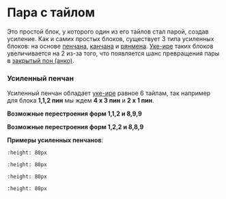 # Пара с тайлом
Это простой блок, у которого один из его тайлов стал парой, создав усиление. Как и самих простых блоков, существует 3 типа усиленных блоков: на основе [пенчана](penchan), [канчана](kanchan) и [рянмена](ryanmen). [Уке-ире](ukeire) таких блоков увеличивается на 2 из-за того, что появляется шанс превращения пары в [закрытый пон (анко)](anko).

### Усиленный пенчан
Усиленный пенчан обладает [уке-ире](ukeire) равное 6 тайлам, так например для блока **1,1,2 пин**
мы ждем **4 х 3 пин** и **2 х 1 пин**.

**Возможные перестроения форм 1,1,2 и 8,9,9**

**Возможные перестроения форм 1,2,2 и 8,8,9**

**Примеры усиленных пенчанов**:
```{image} ./img/pent1.png
:height: 80px
```
```{image} ./img/pent2.png
:height: 80px
```
```{image} ./img/pent3.png
:height: 80px
```
```{image} ./img/pent4.png
:height: 80px
```
